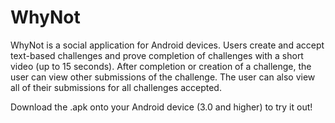WhyNot
=========

WhyNot is a social application for Android devices.
Users create and accept text-based challenges and prove completion of challenges with a short video (up to 15 seconds).
After completion or creation of a challenge, the user can view other submissions of the challenge.
The user can also view all of their submissions for all challenges accepted.

Download the .apk onto your Android device (3.0 and higher) to try it out!
